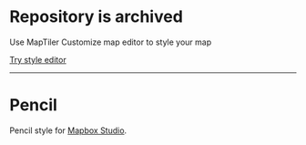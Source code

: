 # Repository is archived

Use MapTiler Customize map editor to style your map

[Try style editor](https://cloud.maptiler.com/maps/editor)

---

Pencil
======
Pencil style for [Mapbox Studio](https://github.com/mapbox/mapbox-studio).
